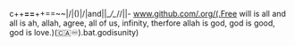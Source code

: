 c++__==__++==~~|\/|()|\/|and||\__/\__/\/||- www.github.com/.org/(.Free will is all and all is ah, allah, agree, all of us, infinity, therfore allah is god, god is good, god is love.)(🇨🇦♾️).bat.godisunity)

<!---
LaZ7770000/LaZ7770000 is a ✨ special ✨ repository because its `README.md` (this file) appears on your GitHub profile.
You can click the Preview link to take a look at your changes.
--->

